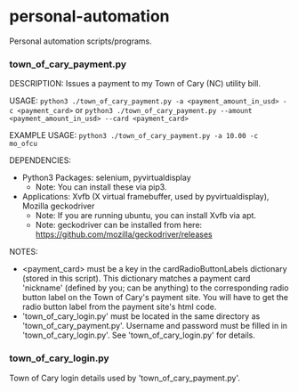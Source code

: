 # personal-automation
Personal automation scripts/programs.


### town_of_cary_payment.py
DESCRIPTION:    Issues a payment to my Town of Cary (NC) utility bill.

USAGE:          `python3 ./town_of_cary_payment.py -a <payment_amount_in_usd> -c <payment_card>` or
                `python3 ./town_of_cary_payment.py --amount <payment_amount_in_usd> --card <payment_card>`

EXAMPLE USAGE:  `python3 ./town_of_cary_payment.py -a 10.00 -c mo_ofcu`

DEPENDENCIES:   
* Python3 Packages:   selenium, pyvirtualdisplay
  * Note: You can install these via pip3.
* Applications:       Xvfb (X virtual framebuffer, used by pyvirtualdisplay), Mozilla geckodriver
  * Note: If you are running ubuntu, you can install Xvfb via apt.
  * Note: geckodriver can be installed from here: https://github.com/mozilla/geckodriver/releases

NOTES:          
* <payment_card> must be a key in the cardRadioButtonLabels dictionary (stored in this script). This dictionary matches a payment card 'nickname' (defined by you; can be anything) to the corresponding radio button label on the Town of Cary's payment site. You will have to get the radio button label from the payment site's html code.
* 'town_of_cary_login.py' must be located in the same directory as 'town_of_cary_payment.py'. Username and password must be filled in in 'town_of_cary_login.py'. See 'town_of_cary_login.py' for details.


### town_of_cary_login.py
Town of Cary login details used by 'town_of_cary_payment.py'.
